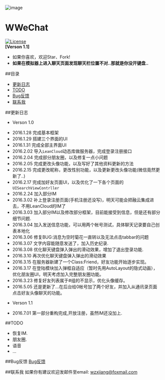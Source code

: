![image](https://github.com/Wzxhaha/WWeChat/raw/master/WWeChat.png)
# WWeChat
[![License](https://img.shields.io/packagist/l/doctrine/orm.svg)](https://github.com/Wzxhaha/WWeChat/blob/master/LICENSE)<br>
**[Verson 1.1]**<br>
- 如果你喜欢，欢迎Star、Fork!
- **如果在模拟器上进入聊天页面发现聊天栏位置不对..那就是你没开键盘..**

##目录
- [更新日志](#更新日志)
- [TODO](#TODO)
- [Bug反馈](#Bug反馈)
- [联系我](#联系我) 


##<a id="更新日志"></a>更新日志
- Verson 1.0
 * 2016.1.28 完成基本框架
 * 2016.1.29 搭建三个界面的UI
 * 2016.1.31 完成全部主界面UI
 * 2016.2.02 导入`LeanCloud`动态库做服务器，完成登录注册接口
 * 2016.2.04 完成部分朋友圈，以及修复一点小问题
 * 2016.2.05 完成更改头像功能，以及写好了其他资料更新的方法
 * 2016.2.15 完成更改昵称，更改性别功能，以及更新更改头像功能(微信竟然更新了..)
 * 2016.2.17 完成加好友页面UI，以及优化了一下各个页面的`UISearchViewContrller`
 * 2016.2.24 加入部分IM
 * 2016.3.02 补上登录注册页面(手机注册还没写)，明天可能会把融云集成进去，不用LeanCloud的IM了
 * 2016.3.03 加入部分IM以及修改部分框架，目前能接受到信息，但是还有部分细节问题.
 * 2016.3.04 加入发送信息功能，可以用两个帐号测试，具体聊天记录要自己创表本地化
 * 2016.3.06 修复BUG:消息为空时菊花一直转以及无法点击tabbar的问题
 * 2016.3.07 文字内容能随意发送了，加入历史纪录.
 * 2016.3.08 优化聊天键盘弹入弹出的滑动效果，增加了退出登录功能.
 * 2016.3.10 再次优化聊天键盘弹入弹出的滑动效果
 * 2016.3.15 在服务器新建了一个Class:Friend，好友功能开始逐步实现。
 * 2016.3.17 在登陆模块加入弹框自适应（暂时先用AutoLayout的隐式动画），优化朋友圈UI，明天考虑加入完整朋友圈功能。
 * 2016.3.23 修复好友列表属于#组的不显示，优化头像缓存。
 * 2016.5.05 还是更新了...在后台给0帐号加了两个好友，并加入从通讯录页面点击好友头像聊天的功能。 
- Verson 1.1
 * 2016.7.01 第一部分重构完成,开放注册，虽然IM还没加上.

##<a id="TODO">TODO</a> 
- 恢复IM.
- 朋友圈.
- 语音
- ...

##<a id="Bug反馈"></a>Bug反馈
[Bug反馈](https://github.com/Wzxhaha/WWeChat/issues/new)

##<a id="联系我"></a>联系我
如果你有建议欢迎发邮件至email: wzxjiang@foxmail.com
